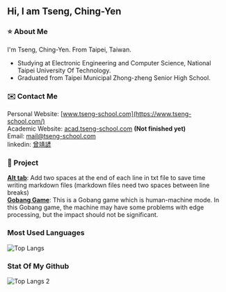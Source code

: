 ## Hi, I am Tseng, Ching-Yen
### :star: About Me
I'm Tseng, Ching-Yen. From Taipei, Taiwan.  

- Studying at Electronic Engineering and Computer Science, National Taipei University Of Technology.
- Graduated from Taipei Municipal Zhong-zheng Senior High School.

### :envelope: Contact Me
Personal Website: [www.tseng-school.com](https://www.tseng-school.com/)  
Academic Website: [acad.tseng-school.com](https://acad.tseng-school.com/)  **(Not finished yet)**  
Email: mail@tseng-school.com  
linkedin: [曾靖諺](https://tw.linkedin.com/in/靖諺-曾-bb34b52b9)

### :open_file_folder: Project
[**Alt tab**](https://github.com/chingyen06/Readmd-alt-tab): Add two spaces at the end of each line in txt file to save time writing markdown files (markdown files need two spaces between line breaks)  
[**Gobang Game**](https://github.com/chingyen06/Gobang-Program): This is a Gobang game which is human-machine mode. In this Gobang game, the machine may have some problems with edge processing, but the impact should not be significant.  

### Most Used Languages
![Top Langs](https://github-readme-stats.vercel.app/api/top-langs/?username=chingyen06&theme=tokyonight&hide=asp.net)

### Stat Of My Github
![Top Langs 2](https://github-readme-stats.vercel.app/api?username=chingyen06&theme=algolia&show_icons=true)
